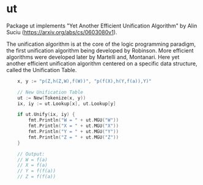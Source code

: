 # ut
Package ut implements "Yet Another Efficient Unification Algorithm" by Alin Suciu (https://arxiv.org/abs/cs/0603080v1).

The unification algorithm is at the core of the logic programming paradigm, the first unification algorithm being developed by Robinson. More efficient algorithms were developed later by Martelli and, Montanari.
Here yet another efficient unification algorithm centered on a specific data structure, called the Unification Table.

```Go
	x, y := "p(Z,h(Z,W),f(W))", "p(f(X),h(Y,f(a)),Y)"

	// New Unification Table
	ut := New(Tokenize(x, y))
	ix, iy := ut.Lookup[x], ut.Lookup[y]

	if ut.Unify(ix, iy) {
		fmt.Println("W = " + ut.MGU("W"))
		fmt.Println("X = " + ut.MGU("X"))
		fmt.Println("Y = " + ut.MGU("Y"))
		fmt.Println("Z = " + ut.MGU("Z"))
	}

	// Output:
	// W = f(a)
	// X = f(a)
	// Y = f(f(a))
	// Z = f(f(a))
```
